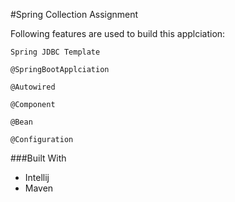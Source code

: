 #Spring Collection Assignment

Following features are used to build this applciation:

```
Spring JDBC Template
```
```
@SpringBootApplciation
```
```
@Autowired
```
```
@Component
```
```
@Bean
```
```
@Configuration
```
###Built With
* Intellij
* Maven